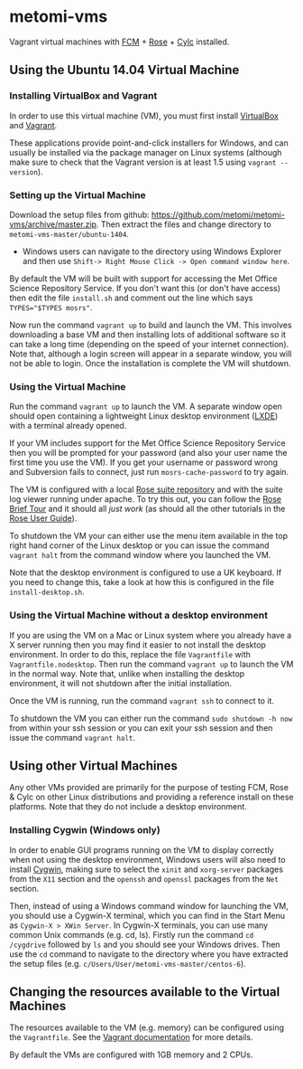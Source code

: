 # metomi-vms

Vagrant virtual machines with [FCM](http://metomi.github.io/fcm/doc/) + [Rose](http://metomi.github.io/rose/doc/rose.html) + [Cylc](http://cylc.github.io/cylc/) installed.

## Using the Ubuntu 14.04 Virtual Machine

### Installing VirtualBox and Vagrant

In order to use this virtual machine (VM), you must first install [​VirtualBox](https://www.virtualbox.org/) and ​[Vagrant](https://www.vagrantup.com/).

These applications provide point-and-click installers for Windows, and can usually be installed via the package manager on Linux systems (although make sure to check that the Vagrant version is at least 1.5 using `vagrant --version`).

### Setting up the Virtual Machine

Download the setup files from github: https://github.com/metomi/metomi-vms/archive/master.zip.
Then extract the files and change directory to `metomi-vms-master/ubuntu-1404`.
* Windows users can navigate to the directory using Windows Explorer and then use `Shift-> Right Mouse Click -> Open command window here`.

By default the VM will be built with support for accessing the Met Office Science Repository Service.
If you don't want this (or don't have access) then edit the file `install.sh` and comment out the line which says `TYPES="$TYPES mosrs"`.

Now run the command `vagrant up` to build and launch the VM.
This involves downloading a base VM and then installing lots of additional software so it can take a long time (depending on the speed of your internet connection).
Note that, although a login screen will appear in a separate window, you will not be able to login.
Once the installation is complete the VM will shutdown.

### Using the Virtual Machine

Run the command `vagrant up` to launch the VM.
A separate window open should open containing a lightweight Linux desktop environment ([LXDE](http://lxde.org/)) with a terminal already opened.

If your VM includes support for the Met Office Science Repository Service then you will be prompted for your password (and also your user name the first time you use the VM).
If you get your username or password wrong and Subversion fails to connect, just run `mosrs-cache-password` to try again.

The VM is configured with a local [Rose suite repository](http://metomi.github.io/rose/doc/rose-rug-introduction.html#suite-storage) and with the suite log viewer running under apache.
To try this out, you can follow the [Rose Brief Tour](http://metomi.github.io/rose/doc/rose-rug-brief-tour.html) and it should all *just work* (as should all the other tutorials in the [Rose User Guide](http://metomi.github.io/rose/doc/rose.html)).

To shutdown the VM your can either use the menu item available in the top right hand corner of the Linux desktop or you can issue the command `vagrant halt` from the command window where you launched the VM.

Note that the desktop environment is configured to use a UK keyboard.
If you need to change this, take a look at how this is configured in the file `install-desktop.sh`.

### Using the Virtual Machine without a desktop environment

If you are using the VM on a Mac or Linux system where you already have a X server running then you may find it easier to not install the desktop environment.
In order to do this, replace the file `Vagrantfile` with `Vagrantfile.nodesktop`.
Then run the command `vagrant up` to launch the VM in the normal way.
Note that, unlike when installing the desktop environment, it will not shutdown after the initial installation.

Once the VM is running, run the command `vagrant ssh` to connect to it.

To shutdown the VM you can either run the command `sudo shutdown -h now` from within your ssh session or you can exit your ssh session and then issue the command `vagrant halt`.

## Using other Virtual Machines

Any other VMs provided are primarily for the purpose of testing FCM, Rose & Cylc on other Linux distributions and providing a reference install on these platforms.
Note that they do not include a desktop environment.

### Installing Cygwin (Windows only)

In order to enable GUI programs running on the VM to display correctly when not using the desktop environment, Windows users will also need to install [Cygwin](https://www.cygwin.com/), making sure to select the `xinit` and `xorg-server` packages from the `X11` section and the `openssh` and `openssl` packages from the `Net` section.

Then, instead of using a Windows command window for launching the VM, you should use a Cygwin-X terminal, which you can find in the Start Menu as `Cygwin-X > XWin Server`.
In Cygwin-X terminals, you can use many common Unix commands (e.g. cd, ls).
Firstly run the command  `cd /cygdrive` followed by `ls` and you should see your Windows drives.
Then use the `cd` command to navigate to the directory where you have extracted the setup files (e.g. `c/Users/User/metomi-vms-master/centos-6`).

## Changing the resources available to the Virtual Machines

The resources available to the VM (e.g. memory) can be configured using the `Vagrantfile`. See ​the [Vagrant documentation](https://docs.vagrantup.com/v2/virtualbox/configuration.html) for more details. 

By default the VMs are configured with 1GB memory and 2 CPUs.
